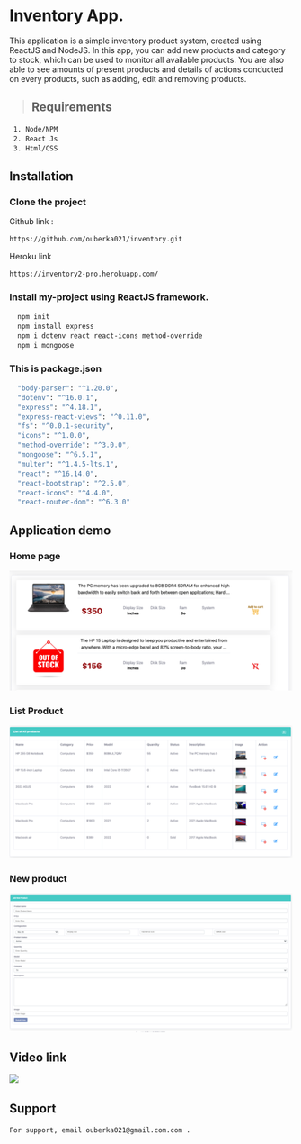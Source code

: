
# Inventory App.

This application is a simple inventory product system, created using ReactJS and NodeJS. In this app, you can add new products and category to stock, which can be used to monitor all available products. You are also able to see amounts of present products and details of actions conducted on every products, such as adding, edit and removing products. 

> ## Requirements
```bash
 1. Node/NPM
 2. React Js
 3. Html/CSS
```
## Installation
### Clone the project 
Github link :
```bash
https://github.com/ouberka021/inventory.git
```
Heroku link
```bash
https://inventory2-pro.herokuapp.com/
``` 

### Install my-project using ReactJS framework.

```bash
  npm init
  npm install express
  npm i dotenv react react-icons method-override
  npm i mongoose 
```
  ### This is package.json
  ```bash
    "body-parser": "^1.20.0",
    "dotenv": "^16.0.1",
    "express": "^4.18.1",
    "express-react-views": "^0.11.0",
    "fs": "^0.0.1-security",
    "icons": "^1.0.0",
    "method-override": "^3.0.0",
    "mongoose": "^6.5.1",
    "multer": "^1.4.5-lts.1",
    "react": "^16.14.0",
    "react-bootstrap": "^2.5.0",
    "react-icons": "^4.4.0",
    "react-router-dom": "^6.3.0"
```
## Application demo

### Home page

![](images/add-cart.png)
### List Product
![](images/product-list.png)
### New product
![](images/new-pro.png)

## Video link

[<img src="https://i.ytimg.com/vi/Hc79sDi3f0U/maxresdefault.jpg" width="50%">](https://www.youtube.com/watch?v=Hc79sDi3f0U "Now in Android: 55")
    
## Support
```bash
For support, email ouberka021@gmail.com.com .
```
